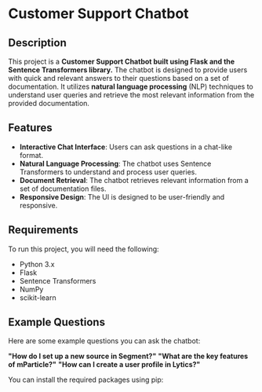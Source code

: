 # Customer Support Chatbot

## Description

This project is a **Customer Support Chatbot built using Flask and the Sentence Transformers library.** The chatbot is designed to provide users with quick and relevant answers to their questions based on a set of documentation. It utilizes **natural language processing** (NLP) techniques to understand user queries and retrieve the most relevant information from the provided documentation.

## Features

- **Interactive Chat Interface**: Users can ask questions in a chat-like format.
- **Natural Language Processing**: The chatbot uses Sentence Transformers to understand and process user queries.
- **Document Retrieval**: The chatbot retrieves relevant information from a set of documentation files.
- **Responsive Design**: The UI is designed to be user-friendly and responsive.

## Requirements

To run this project, you will need the following:

- Python 3.x
- Flask
- Sentence Transformers
- NumPy
- scikit-learn

## **Example Questions**

Here are some example questions you can ask the chatbot:

**"How do I set up a new source in Segment?"**
**"What are the key features of mParticle?"**
**"How can I create a user profile in Lytics?"**

You can install the required packages using pip:

